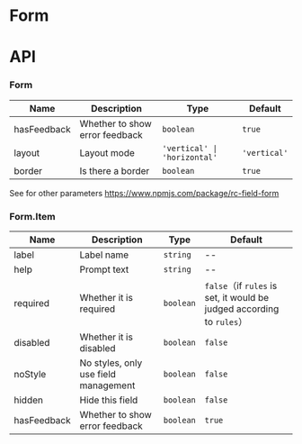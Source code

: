 # Form

<code src="./demos/demo1.tsx"></code>
<code src="./demos/demo2.tsx"></code>

# API

### Form

| Name        | Description                    | Type                         | Default      |
| ----------- | ------------------------------ | ---------------------------- | ------------ |
| hasFeedback | Whether to show error feedback | `boolean`                    | `true`       |
| layout      | Layout mode                    | `'vertical' \| 'horizontal'` | `'vertical'` |
| border      | Is there a border              | `boolean`                    | `true`       |

See for other parameters https://www.npmjs.com/package/rc-field-form

### Form.Item

| Name        | Description                          | Type      | Default                                                               |
| ----------- | ------------------------------------ | --------- | --------------------------------------------------------------------- |
| label       | Label name                           | `string`  | --                                                                    |
| help        | Prompt text                          | `string`  | --                                                                    |
| required    | Whether it is required               | `boolean` | `false`（if `rules` is set, it would be judged according to `rules`） |
| disabled    | Whether it is disabled               | `boolean` | `false`                                                               |
| noStyle     | No styles, only use field management | `boolean` | `false`                                                               |
| hidden      | Hide this field                      | `boolean` | `false`                                                               |
| hasFeedback | Whether to show error feedback       | `boolean` | `true`                                                                |
